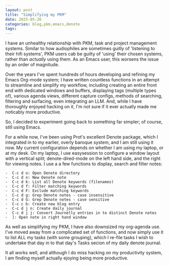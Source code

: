 ```yaml
---
layout: post
title: "Simplifying my PKM"
date: 2025-05-26
categories: blog,pkm,emacs,denote
tags: 
---
```


I have an unhealthy relationship with PKM, task and project management systems. Similar to  how
audiophiles are sometimes guitly of 'listening to their 	hifi systems', PKM users cab be guilty 
of 'using' their chosen systems, rather than *actually* using them. As an Emacs user, this worsens 
the issue by an	order of magnitude.
	
Over the years I've spent hundreds of hours developing and refining my Emacs Org-mode system; I have
written countless functions in an attempt to streamline and simplify my workflow, including
creating an entire front end with dedicated windows and buffers, displaying tags (multiple types of),
various agenda views, different capture configs, methods of searching, filtering and surfacing,
even integrating an LLM. And, while I have thoroughly enjoyed hacking on it, I'm not sure if it ever
actually made me noticably more productive.

So, I decided to experiment going back to something far simpler; of course, still using Emacs.
	
For a while now, I've been using Prot's excellent Denote package, which I integrated in to my earlier,
overly baroque system, and I am still using it now. My current configuration depends on whether I am 
using my laptop, or at my desk. On my laptop, I use easysession to configure a window layout with a
vertical split; denote-dired-mode on the left hand side, and the right for viewing notes. I use a
a few functions to display, search and filter notes:
	
	-  C-c d o: Open Denote directory
	-  C-c d n: New Denote note
	-  C-c d k: List all Denote keywords (filenames)
	-  C-c d f: Filter matching keywords
	-  C-c d F: Exclude matching keywords
	-  C-c d g: Grep Denote notes - case insensitive
	-  C-c d G: Grep Denote notes - case sensitive
	-  C-c c b: Create new blog entry
	-  C-c d j n: Create daily journal
	-  C-c d j j: Convert Journelly entries in to distinct Denote notes
	-  ]: Open note in right hand window

As well as simplifying my PKM, I have also downsized my org-agenda use. I've moved away from a complicated set
of functions, and now simply use it to list ALL my tasks (with some grouping), which I re-file tasks I wish to 
undertake that day in to that day's Tasks secion of my daily denote journal. 

It all works well, and although I do miss hacking on my productivity system, I am finding myself actually ejoying
being more productive.
